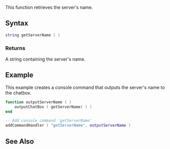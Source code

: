 This function retrieves the server's name.

Syntax
------

``` lua
string getServerName ( )
```

### Returns

A string containing the server's name.

Example
-------

This example creates a console command that outputs the server's name to the chatbox.

``` lua
function outputServerName ( )
    outputChatBox ( getServerName( ) )
end

-- Add console command 'getServerName'
addCommandHandler ( "getServerName", outputServerName )
```

See Also
--------
